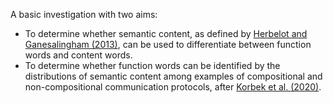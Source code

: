 A basic investigation with two aims:

- To determine whether semantic content, as defined by [Herbelot and Ganesalingham (2013)](https://aclanthology.org/P13-2078/), can be used to differentiate between function words and content words.
- To determine whether function words can be identified by the distributions of semantic content among examples of compositional and non-compositional communication protocols, after [Korbek et al. (2020)](https://arxiv.org/abs/2010.15058).

